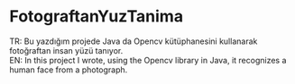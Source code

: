 # FotograftanYuzTanima
TR: Bu yazdığım projede Java da Opencv kütüphanesini kullanarak fotoğraftan insan yüzü tanıyor.  
EN: In this project I wrote, using the Opencv library in Java, it recognizes a human face from a photograph.
